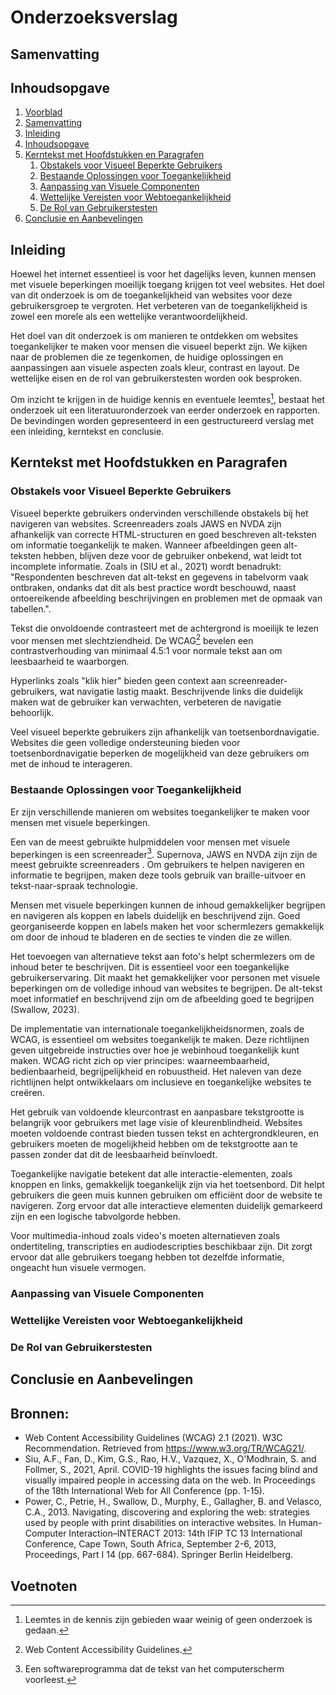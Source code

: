 # Onderzoeksverslag

## Samenvatting

## Inhoudsopgave

1. [Voorblad]()
2. [Samenvatting]()
3. [Inleiding](#inleiding)
4. [Inhoudsopgave](#inhoudsopgave)
5. [Kerntekst met Hoofdstukken en Paragrafen](#kerntekst-met-hoofdstukken-en-paragrafen)
    1. [Obstakels voor Visueel Beperkte Gebruikers](#obstakels-voor-visueel-beperkte-gebruikers)
    2. [Bestaande Oplossingen voor Toegankelijkheid](#bestaande-oplossingen-voor-toegankelijkheid)
    3. [Aanpassing van Visuele Componenten](#aanpassing-van-visuele-componenten)
    4. [Wettelijke Vereisten voor Webtoegankelijkheid](#wettelijke-vereisten-voor-webtoegankelijkheid)
    5. [De Rol van Gebruikerstesten](#de-rol-van-gebruikerstesten)
6. [Conclusie en Aanbevelingen](#conclusie-en-aanbevelingen)

## Inleiding

Hoewel het internet essentieel is voor het dagelijks leven, kunnen mensen met visuele beperkingen moeilijk
toegang krijgen tot veel websites. Het doel van dit onderzoek is om de toegankelijkheid van websites voor deze
gebruikersgroep te vergroten. Het verbeteren van de toegankelijkheid is zowel een morele als een wettelijke
verantwoordelijkheid.

Het doel van dit onderzoek is om manieren te ontdekken om websites toegankelijker te maken voor mensen die
visueel beperkt zijn. We kijken naar de problemen die ze tegenkomen, de huidige oplossingen en aanpassingen
aan visuele aspecten zoals kleur, contrast en layout. De wettelijke eisen en de rol van gebruikerstesten
worden ook besproken.

Om inzicht te krijgen in de huidige kennis en eventuele leemtes[^1], bestaat het onderzoek uit een
literatuuronderzoek van eerder onderzoek en rapporten. De bevindingen worden gepresenteerd in een
gestructureerd verslag met een inleiding, kerntekst en conclusie.

## Kerntekst met Hoofdstukken en Paragrafen

### Obstakels voor Visueel Beperkte Gebruikers

Visueel beperkte gebruikers ondervinden verschillende obstakels bij het navigeren van websites. Screenreaders
zoals JAWS en NVDA zijn afhankelijk van correcte HTML-structuren en goed beschreven alt-teksten om informatie
toegankelijk te maken. Wanneer afbeeldingen geen alt-teksten hebben, blijven deze voor de gebruiker onbekend,
wat leidt tot incomplete informatie. Zoals in (SIU et al., 2021) wordt benadrukt: "Respondenten beschreven dat
alt-tekst en gegevens in tabelvorm vaak ontbraken, ondanks dat dit als best practice wordt beschouwd,
naast ontoereikende afbeelding beschrijvingen en problemen met de opmaak van tabellen.".

Tekst die onvoldoende contrasteert met de achtergrond is moeilijk te lezen voor mensen met slechtziendheid. De
WCAG[^2] bevelen een contrastverhouding van minimaal 4.5:1 voor normale tekst aan om leesbaarheid te
waarborgen.

Hyperlinks zoals "klik hier" bieden geen context aan screenreader-gebruikers, wat navigatie lastig maakt.
Beschrijvende links die duidelijk maken wat de gebruiker kan verwachten, verbeteren de navigatie behoorlijk.

Veel visueel beperkte gebruikers zijn afhankelijk van toetsenbordnavigatie. Websites die geen volledige
ondersteuning bieden voor toetsenbordnavigatie beperken de mogelijkheid van deze gebruikers om met de inhoud
te interageren.

### Bestaande Oplossingen voor Toegankelijkheid

Er zijn verschillende manieren om websites toegankelijker te maken voor mensen met visuele beperkingen.

Een van de meest gebruikte hulpmiddelen voor mensen met visuele beperkingen is een screenreader[^3].
Supernova, JAWS en NVDA zijn zijn de meest gebruikte screenreaders  . Om gebruikers te helpen navigeren en
informatie te begrijpen, maken deze tools gebruik van
braille-uitvoer en tekst-naar-spraak technologie.

Mensen met visuele beperkingen kunnen de inhoud gemakkelijker begrijpen en navigeren als koppen en labels
duidelijk en beschrijvend zijn. Goed georganiseerde koppen en labels maken het voor schermlezers gemakkelijk
om door de inhoud te bladeren en de secties te vinden die ze willen.

Het toevoegen van alternatieve tekst aan foto's helpt schermlezers om de inhoud beter te beschrijven. Dit is
essentieel voor een toegankelijke gebruikerservaring. Dit maakt het gemakkelijker voor personen met visuele
beperkingen om de volledige inhoud van websites te begrijpen. De alt-tekst moet informatief en beschrijvend
zijn om de afbeelding goed te begrijpen (Swallow, 2023).

De implementatie van internationale toegankelijkheidsnormen, zoals de WCAG, is essentieel om websites
toegankelijk te maken. Deze richtlijnen geven uitgebreide instructies over hoe je webinhoud toegankelijk kunt
maken. WCAG richt zich op vier principes: waarneembaarheid, bedienbaarheid, begrijpelijkheid en robuustheid.
Het naleven van deze richtlijnen helpt ontwikkelaars om inclusieve en toegankelijke websites te creëren.

Het gebruik van voldoende kleurcontrast en aanpasbare tekstgrootte is belangrijk voor gebruikers met lage
visie of kleurenblindheid. Websites moeten voldoende contrast bieden tussen tekst en achtergrondkleuren, en
gebruikers moeten de mogelijkheid hebben om de tekstgrootte aan te passen zonder dat dit de leesbaarheid
beïnvloedt.

Toegankelijke navigatie betekent dat alle interactie-elementen, zoals knoppen en links, gemakkelijk
toegankelijk zijn via het toetsenbord. Dit helpt gebruikers die geen muis kunnen gebruiken om efficiënt door
de website te navigeren. Zorg ervoor dat alle interactieve elementen duidelijk gemarkeerd zijn en een logische
tabvolgorde hebben.

Voor multimedia-inhoud zoals video's moeten alternatieven zoals ondertiteling, transcripties en
audiodescripties beschikbaar zijn. Dit zorgt ervoor dat alle gebruikers toegang hebben tot dezelfde
informatie, ongeacht hun visuele vermogen.

### Aanpassing van Visuele Componenten

### Wettelijke Vereisten voor Webtoegankelijkheid

### De Rol van Gebruikerstesten

## Conclusie en Aanbevelingen

## Bronnen:

- Web Content Accessibility Guidelines (WCAG) 2.1 (2021). W3C Recommendation. Retrieved
  from https://www.w3.org/TR/WCAG21/.
- Siu, A.F., Fan, D., Kim, G.S., Rao, H.V., Vazquez, X., O'Modhrain, S. and Follmer, S., 2021, April. COVID-19
  highlights the issues facing blind and visually impaired people in accessing data on the web. In Proceedings
  of the 18th International Web for All Conference (pp. 1-15).
- Power, C., Petrie, H., Swallow, D., Murphy, E., Gallagher, B. and Velasco, C.A., 2013. Navigating,
  discovering and exploring the web: strategies used by people with print disabilities on interactive
  websites. In Human-Computer Interaction–INTERACT 2013: 14th IFIP TC 13 International Conference, Cape Town,
  South Africa, September 2-6, 2013, Proceedings, Part I 14 (pp. 667-684). Springer Berlin Heidelberg.

## Voetnoten

[^1]: Leemtes in de kennis zijn gebieden waar weinig of geen onderzoek is gedaan.
[^2]: Web Content Accessibility Guidelines.
[^3]: Een softwareprogramma dat de tekst van het computerscherm voorleest.